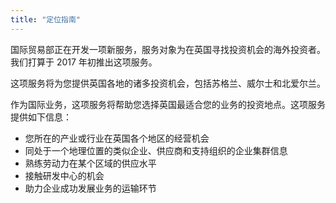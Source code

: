 ```yaml
---
title: "定位指南"
---
```


国际贸易部正在开发一项新服务，服务对象为在英国寻找投资机会的海外投资者。我们打算于 2017 年初推出这项服务。

这项服务将为您提供英国各地的诸多投资机会，包括苏格兰、威尔士和北爱尔兰。

作为国际业务，这项服务将帮助您选择英国最适合您的业务的投资地点。这项服务提供如下信息：

- 您所在的产业或行业在英国各个地区的经营机会
- 同处于一个地理位置的类似企业、供应商和支持组织的企业集群信息
- 熟练劳动力在某个区域的供应水平
- 接触研发中心的机会
- 助力企业成功发展业务的运输环节

